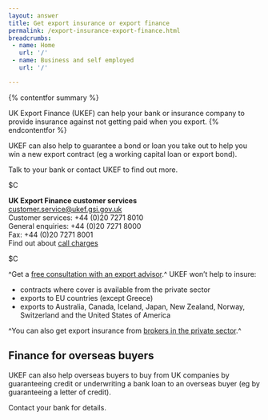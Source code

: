 ```yaml
---
layout: answer
title: Get export insurance or export finance
permalink: /export-insurance-export-finance.html
breadcrumbs:
 - name: Home
   url: '/'
 - name: Business and self employed
   url: '/'

---
```

{% contentfor summary %}

UK Export Finance (UKEF) can help your bank or insurance company to provide insurance against not getting paid when you export.
{% endcontentfor %}




UKEF can also help to guarantee a bond or loan you take out to help you win a new export contract (eg a working capital loan or export bond).



Talk to your bank or contact UKEF to find out more. 



$C

**UK Export Finance customer services**   
<customer.service@ukef.gsi.gov.uk>   
Customer services: +44 (0)20 7271 8010   
General enquiries: +44 (0)20 7271 8000   
Fax: +44 (0)20 7271 8001  
Find out about [call charges](/call-charges) 

$C

^Get a [free consultation with an export advisor](/government/publications/uk-regional-export-finance-advisors).^ 
UKEF won’t help to insure:

- contracts where cover is available from the private sector
- exports to EU countries (except Greece)
- exports to Australia, Canada, Iceland, Japan, New Zealand, Norway, Switzerland and the United States of America


^You can also get export insurance from [brokers in the private sector](/government/publications/uk-export-finance-insurance-list-of-approved-brokers/export-insurance-approved-brokers).^

## Finance for overseas buyers

UKEF can also help overseas buyers to buy from UK companies by guaranteeing credit or underwriting a bank loan to an overseas buyer (eg by guaranteeing a letter of credit).


Contact your bank for details.


